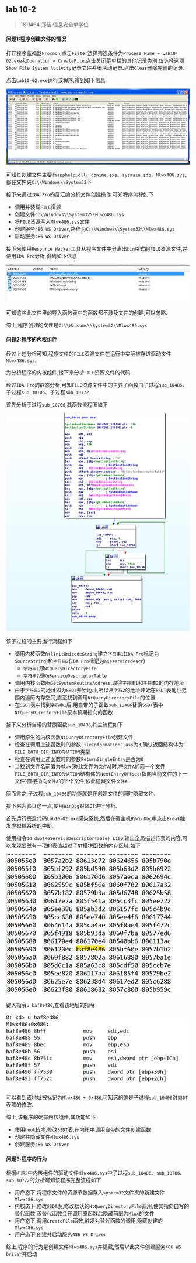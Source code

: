 ## lab 10-2

> 1811464 郑佶 信息安全单学位

#### 问题1:程序创建文件的情况

打开程序监视器`Procmon`,点击`Filter`选择筛选条件为`Process Name = Lab10-02.exe`和`Operation = CreateFile`,点击关闭菜单栏的其他记录类别,仅选择选项`Show File System Activity`记录文件系统活动记录.点击`Clear`删除先前的记录.

点击`Lab10-02.exe`运行该程序,得到如下信息

![](../IMG/LAB10-2-1.png)

可知其创建文件主要有`apphelp.dll`、`conime.exe`、`sysmain.sdb`、`Mlwx486.sys`,都在文件夹`C:\\Windows\\System32`下

接下来通过`IDA Pro`的反汇编分析文件创建操作.可知程序流程如下

- 调用并装载`FILE`资源
- 创建文件`C:\\Windows\\System32\\Mlwx486.sys`
- 将`FILE`资源写入`Mlwx486.sys`文件
- 创建服务`486 WS Driver`,路径为`C:\\Windows\\System32\\Mlwx486.sys`
- 启动服务`486 WS Driver`

接下来使用`Resource Hacker`工具从程序文件中分离出`bin`格式的`FILE`资源文件,并使用`IDA Pro`分析,得到如下信息

![](../IMG/LAB10-2-2.png)

可知这些此文件里的导入函数表中的函数都不涉及文件的创建,可以忽略.

综上,程序创建的文件是`C:\\Windows\\System32\\Mlwx486.sys`



#### 问题2:程序的内核组件

经过上述分析可知,程序文件的`FILE`资源文件在运行中实际被存进驱动文件`Mlwx486.sys`.

为分析程序的内核组件,接下来分析`FILE`资源文件的代码.

经过`IDA Pro`的静态分析,可知`FILE`资源文件中的主要子函数由子过程`sub_10486`、子过程`sub_10706`、子过程`sub_10772`.

首先分析子过程`sub_10706`,其函数流程图如下

![](../IMG/LAB10-2-3.png)

该子过程的主要运行流程如下

- 调用内核函数`RtlInitUnicodeString`建立`字符串1`(`IDA Pro`标记为`SourceString`)和`字符串2`(`IDA Pro`标记为`aKeservicedescr`)
  - `字符串1`即`NtQueryDirectoryFile`
  - `字符串2`即`KeServiceDescriptorTable`
- 调用内核函数`MmGetSystemRoutineAddress`,取得`字符串1`和`字符串2`的内存地址
- 由于`字符串2`的地址即为`SSDT`开始地址,所以从`字符2`的地址开始在`SSDT`表地址范围内遍历内存空间,直至找到调用`NtQueryDirectoryFile`的位置
- 在`SSDT`表中找到`字符串1`后,用自带的子函数`sub_10486`替换`SSDT`表中`NtQueryDirectoryFile`原本预期指向的函数

接下来分析自带的替换函数`sub_10486`,其主流程如下

- 调用原生的内核函数`NtQueryDirectoryFile`创建文件
- 检查在调用上述函数时的参数`FileInformationClass`为`3`,确认返回结构体为`FILE_BOTH_DIR_INFORMATION`类型
- 检查在调用上述函数时的参数`ReturnSingleEntry`是否为`0`
- 当找到文件名前缀为`Mlwx`(称此文件为`文件A`)时,将`文件A`的前一个文件`FILE_BOTH_DIR_INFORMATION`结构体的`NextEntryOffset`(指向当前文件的下一文件)直接指向`文件A`的下个文件,依此隐藏文件`文件A`

简而言之,子过程`sub_10486`的功能就是在创建文件的同时隐藏文件.

接下来为验证这一点,使用`WinDbg`对`SSDT`进行分析.

首先运行恶意代码`Lab10-02.exe`感染系统,然后在宿主机的`WinDbg`中点击`Break`触发虚拟机系统的中断.

使用指令`dd dwo(KeServiceDescriptorTable) L100`,输出全局描述符表的内容,可以发现显然有一项的表值越过了`NT`模块函数的内存区域,如下

![](../IMG/LAB10-2-4.png)

键入指令`u baf8e486`,查看该地址的指令

![](../IMG/LAB10-2-5.png)

可以看到该地址被标记为`Mlwx486 + 0x486`,可知这的确是子过程`sub_10406`对`SSDT`表项的修改.

综上,该程序的确有内核组件,其功能如下

- 使用`hook`技术,修改`SSDT`表,在内核中调用自带的文件创建函数
- 创建并隐藏文件`Mlwx486.sys`
- 创建服务`486 WS Driver`



#### 问题3:程序的行为

根据`问题2`中内核组件的驱动文件`Mlwx486.sys`中子过程`sub_10486`、`sub_10706`、`sub_10772`的分析可知该程序完整流程如下

- 用户态下,将程序文件的资源节数据存入`system32`文件夹的新建文件`Mlwx486.sys`
- 内核态下,修改`SSDT`表,修改默认的`NtQueryDirectoryFile`调用,使其指向自写的替代函数,该替代函数会在调用原函数后隐藏前缀为`Mlwx`的文件
- 用户态下,调用`CreateFile`函数,触发对替代函数的调用,隐藏创建的`Mlwx486.sys`
- 用户态下,创建并启动服务`486 WS Driver`

综上,程序的行为是创建文件`Mlwx486.sys`并隐藏,然后以此文件创建服务`486 WS Driver`并启动

